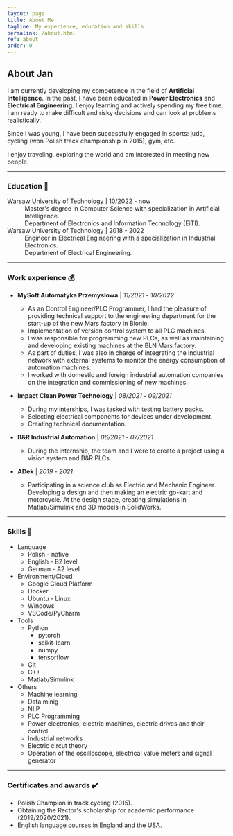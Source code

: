 ```yaml
---
layout: page
title: About Me
tagline: My experience, education and skills.
permalink: /about.html
ref: about
order: 0
---
```


## About Jan 

I am currently developing my competence in the field of **Artificial Intelligence**. In the past, I have been educated in **Power Electronics** and **Electrical Engineering**. I enjoy learning and actively spending my free time. I am ready to make difficult and risky decisions and can look at problems realistically.

Since I was young, I have been successfully engaged in sports: judo, cycling (won Polish track championship in 2015), gym, etc. 

I enjoy traveling, exploring the world and am interested in meeting new people.  

* * *
### Education 📖
<dl> 
<dt>Warsaw University of Technology | 10/2022 - now</dt>
<dd> Master's degree in Computer Science with specialization in Artificial Intelligence. <br>Department of Electronics and Information Technology (EiTI).</dd>

<dt>Warsaw University of Technology | 2018 - 2022</dt>
<dd> Engineer in Electrical Engineering with a specialization in Industrial Electronics. <br> Department of Electrical Engineering.</dd>
</dl>


* * *
### Work experience 💰
- **MySoft Automatyka Przemyslowa** | _11/2021_ - _10/2022_ 
  - As an Control Engineer/PLC Programmer, I had the pleasure of providing technical support to the engineering department for the start-up of the new Mars factory in Blonie.
  - Implementation of version control system to all PLC machines.
  - I was responsible for programming new PLCs, as well as maintaining and developing existing machines at the BLN Mars factory. 
  - As part of duties, I was also in charge of integrating the industrial network with external systems to monitor the energy consumption of automation machines. 
  - I worked with domestic and foreign industrial automation companies on the integration and commissioning of new machines.

- **Impact Clean Power Technology** | _08/2021_ - _09/2021_ 
  - During my interships, I was tasked with testing battery packs. 
  - Selecting electrical components for devices under development.
  - Creating technical documentation.

- **B&R Industrial Automation** | _06/2021_ - _07/2021_
   - During the internship, the team and I were to create a project using a vision system and B&R PLCs.  

- **ADek** | _2019_ - _2021_
   - Participating in a science club as Electric and Mechanic Engineer. Developing a design and then making an electric go-kart and motorcycle. At the design stage, creating simulations in Matlab/Simulink and 3D models in SolidWorks.

* * *
### Skills 💎 
* Language
    * Polish - native
    * English - B2 level
    * German - A2 level
* Environment/Cloud
    * Google Cloud Platform
    * Docker 
    * Ubuntu - Linux
    * Windows 
    * VSCode/PyCharm
* Tools
    * Python 
        * pytorch
        * scikit-learn
        * numpy
        * tensorflow
    * Git 
    * C++  
    * Matlab/Simulink
* Others 
    * Machine learning
    * Data minig 
    * NLP
    * PLC Programming 
    * Power electronics, electric machines, electric drives and their control
    * Industrial networks 
    * Electric circut theory 
    * Operation of the oscilloscope, electrical value meters and signal generator


* * *
### Certificates and awards ✔️
* Polish Champion in track cycling (2015).
* Obtaining the Rector's scholarship for academic performance (2019/2020/2021).
* English language courses in England and the USA. 

